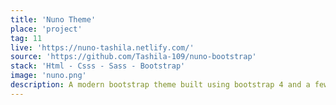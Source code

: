 ```yaml
---
title: 'Nuno Theme'
place: 'project'
tag: 11
live: 'https://nuno-tashila.netlify.com/'
source: 'https://github.com/Tashila-109/nuno-bootstrap'
stack: 'Html - Csss - Sass - Bootstrap'
image: 'nuno.png'
description: A modern bootstrap theme built using bootstrap 4 and a few custom sass. Contains advanced animations along with a working form. The site is completely responsive.
---
```

